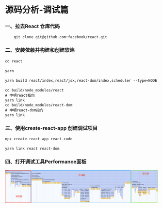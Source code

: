 # 源码分析-调试篇

### 一、拉去React 仓库代码
```shell
    git clone git@github.com:facebook/react.git
```

### 二、安装依赖并构建和创建软连
```shell
cd react

yarn

yarn build react/index,react/jsx,react-dom/index,scheduler --type=NODE

cd build/node_modules/react
# 申明react指向
yarn link
cd build/node_modules/react-dom
# 申明react-dom指向
yarn link
```

### 三、使用create-react-app 创建调试项目
```shell
npx create-react-app react-code

yarn link react react-dom
```
### 四、打开调试工具Performance面板
![](../img/react/stack.jpg)
